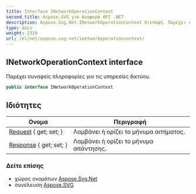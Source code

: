 ```yaml
---
title: Interface INetworkOperationContext
second_title: Aspose.SVG για Αναφορά API .NET
description: Aspose.Svg.Net.INetworkOperationContext διεπαφή. Παρέχει συναφείς πληροφορίες για τις υπηρεσίες δικτύου.
type: docs
weight: 2310
url: /el/net/aspose.svg.net/inetworkoperationcontext/
---
```

## INetworkOperationContext interface

Παρέχει συναφείς πληροφορίες για τις υπηρεσίες δικτύου.

```csharp
public interface INetworkOperationContext
```

## Ιδιότητες

| Ονομα | Περιγραφή |
| --- | --- |
| [Request](../../aspose.svg.net/inetworkoperationcontext/request/) { get; set; } | Λαμβάνει ή ορίζει το μήνυμα αιτήματος. |
| [Response](../../aspose.svg.net/inetworkoperationcontext/response/) { get; set; } | Λαμβάνει ή ορίζει το μήνυμα απάντησης. |

### Δείτε επίσης

* χώρος ονομάτων [Aspose.Svg.Net](../../aspose.svg.net/)
* συνέλευση [Aspose.SVG](../../)


